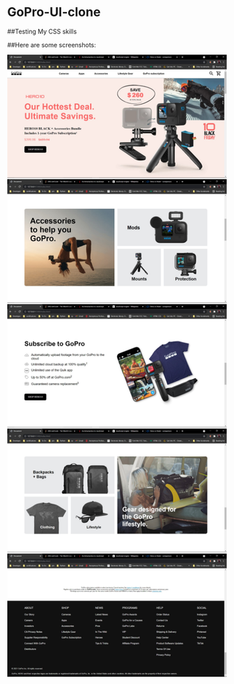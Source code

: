 # GoPro-UI-clone
##Testing My CSS skills


##Here are some screenshots:

![Navbar and Header](/g1.jpg)
![Content 2](/g2.jpg)
![Content 3](/g3.jpg)
![Content 4](/g4.jpg)
![Footer](/g5.jpg)
